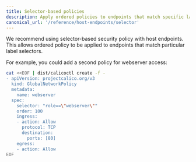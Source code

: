```yaml
---
title: Selector-based policies
description: Apply ordered policies to endpoints that match specific label selectors.
canonical_url: '/reference/host-endpoints/selector'
---
```


We recommend using selector-based security policy with
host endpoints. This allows ordered policy to be applied to
endpoints that match particular label selectors.

For example, you could add a second policy for webserver access:

```bash
cat <<EOF | dist/calicoctl create -f -
- apiVersion: projectcalico.org/v3
  kind: GlobalNetworkPolicy
  metadata:
    name: webserver
  spec:
    selector: "role==\"webserver\""
    order: 100
    ingress:
    - action: Allow
      protocol: TCP
      destination:
        ports: [80]
    egress:
    - action: Allow
EOF
```
